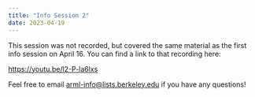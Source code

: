 ```yaml
---
title: "Info Session 2"
date: 2023-04-19
---
```


This session was not recorded, but covered the same material as the first info
session on April 16. You can find a link to that recording here:

https://youtu.be/l2-P-la6lxs

Feel free to email arml-info@lists.berkeley.edu if you have any questions!
